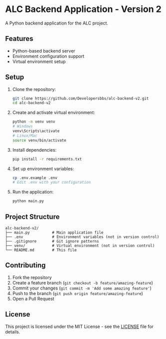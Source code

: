 # ALC Backend Application - Version 2

A Python backend application for the ALC project.

## Features

- Python-based backend server
- Environment configuration support
- Virtual environment setup

## Setup

1. Clone the repository:
   ```bash
   git clone https://github.com/Developersbbs/alc-backend-v2.git
   cd alc-backend-v2
   ```

2. Create and activate virtual environment:
   ```bash
   python -m venv venv
   # Windows
   venv\Scripts\activate
   # Linux/Mac
   source venv/bin/activate
   ```

3. Install dependencies:
   ```bash
   pip install -r requirements.txt
   ```

4. Set up environment variables:
   ```bash
   cp .env.example .env
   # Edit .env with your configuration
   ```

5. Run the application:
   ```bash
   python main.py
   ```

## Project Structure

```
alc-backend-v2/
├── main.py          # Main application file
├── .env             # Environment variables (not in version control)
├── .gitignore       # Git ignore patterns
├── venv/            # Virtual environment (not in version control)
└── README.md        # This file
```

## Contributing

1. Fork the repository
2. Create a feature branch (`git checkout -b feature/amazing-feature`)
3. Commit your changes (`git commit -m 'Add some amazing feature'`)
4. Push to the branch (`git push origin feature/amazing-feature`)
5. Open a Pull Request

## License

This project is licensed under the MIT License - see the [LICENSE](LICENSE) file for details.
